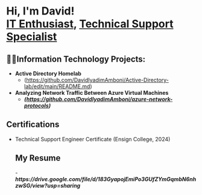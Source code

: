 <h1>Hi, I'm David! <br/><a href="https://github.com/joshmadakor1">IT Enthusiast</a>, <a href="https://www.linkedin.com/in/joshmadakor/">Technical Support Specialist</a> <a href="https://www.youtube.com/c/joshmadakor"></a></h1>

<h2>👨‍💻Information Technology Projects:</h2>

- <b>Active Directory Homelab</b>
  -  (https://github.com/DavidIyadimAmboni/Active-Directory-lab/edit/main/README.md)
- <b>Analyzing Network Traffic Between Azure Virtual Machines</b>
  - <b><i>(https://github.com/DavidIyadimAmboni/azure-network-protocols)</b></i>

<h2>Certifications</h2>

- Technical Support Engineer Certificate (Ensign College, 2024)

  <h2>My Resume</h2>
  - <b><i>https://drive.google.com/file/d/183GyapojEmiPo3GUfZYmGqmbN6nhzwSG/view?usp=sharing<b><i>


<!--
**joshmadakor1/joshmadakor1** is a ✨ _special_ ✨ repository because its `README.md` (this file) appears on your GitHub profile.

Here are some ideas to get you started:

- 🔭 I’m currently working on ...
- 🌱 I’m currently learning ...
- 👯 I’m looking to collaborate on ...
- 🤔 I’m looking for help with ...
- 💬 Ask me about ...
- 📫 How to reach me: ...
- 😄 Pronouns: ...
- ⚡ Fun fact: ...
-->

